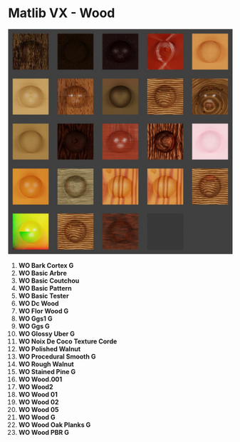 # Matlib VX - Wood

![Matlib VX Wood](https://github.com/don1138/blender-materials/blob/main/Matlib-VX/JPG/Matlib-VX-Wood.jpg)

1. **WO Bark Cortex G**
1. **WO Basic Arbre**
1. **WO Basic Coutchou**
1. **WO Basic Pattern**
1. **WO Basic Tester**
1. **WO Dc Wood**
1. **WO Flor Wood G**
1. **WO Ggs1 G**
1. **WO Ggs G**
1. **WO Glossy Uber G**
1. **WO Noix De Coco Texture Corde**
1. **WO Polished Walnut**
1. **WO Procedural Smooth G**
1. **WO Rough Walnut**
1. **WO Stained Pine G**
1. **WO Wood.001**
1. **WO Wood2**
1. **WO Wood 01**
1. **WO Wood 02**
1. **WO Wood 05**
1. **WO Wood G**
1. **WO Wood Oak Planks G**
1. **WO Wood PBR G**
